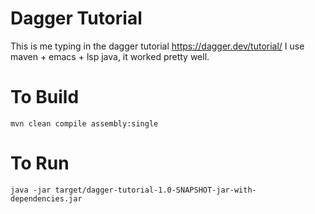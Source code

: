 # Dagger Tutorial
This is me typing in the dagger tutorial https://dagger.dev/tutorial/
I use maven + emacs + lsp java, it worked pretty well.

# To Build
`mvn clean compile assembly:single` 

# To Run
`java -jar target/dagger-tutorial-1.0-SNAPSHOT-jar-with-dependencies.jar`

